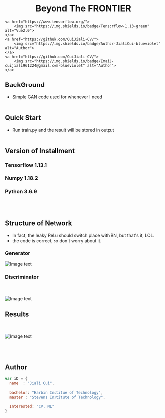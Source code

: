 

<h1 align="center">Beyond The FRONTIER</h1>

<p align="center">

    <a href="https://www.tensorflow.org/">
        <img src="https://img.shields.io/badge/Tensorflow-1.13-green" alt="Vue2.0">
    </a>
    <a href="https://github.com/CuiJiali-CV/">
        <img src="https://img.shields.io/badge/Author-JialiCui-blueviolet" alt="Author">
    </a>
    <a href="https://github.com/CuiJiali-CV/">
        <img src="https://img.shields.io/badge/Email-cuijiali961224@gmail.com-blueviolet" alt="Author">
    </a>
</p>


## BackGround

* Simple GAN code used for whenever I need
<br /><br />
## Quick Start

* Run train.py and the result will be stored in output
<br /><br />
## Version of Installment
### Tensorflow 1.13.1
### Numpy 1.18.2
### Python 3.6.9  

<br /><br />
## Structure of Network  
* In fact, the leaky ReLu should switch place with BN, but that's it, LOL.
* the code is correct, so don't worry about it.

### Generator
 ![Image text](https://github.com/CuiJiali-CV/cGAN/raw/master/Generator.png)
### Discriminator
<br /><br />
 ![Image text](https://github.com/CuiJiali-CV/cGAN/raw/master/Discriminator.png)

## Results
<br /><br />
 ![Image text](https://github.com/CuiJiali-CV/cGAN/raw/master/Result.png)

<br /><br />
## Author

```javascript
var iD = {
  name  : "Jiali Cui",
  
  bachelor: "Harbin Institue of Technology",
  master : "Stevens Institute of Technology",
  
  Interested: "CV, ML"
}
```
